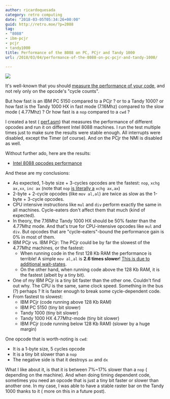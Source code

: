 ```yaml
---
author: ricardoquesada
category: retro computing
date: "2018-03-05T05:34:26+00:00"
guid: http://retro.moe/?p=2088
tag:
- "8088"
- ibm-pcjr
- pcjr
- tandy1000
title: Performance of the 8088 on PC, PCjr and Tandy 1000
url: /2018/03/04/performance-of-the-8088-on-pc-pcjr-and-tandy-1000/

---
```


![](/images/performance-of-the-8088-on-pc-pcjr-and-tandy-1000.jpg)

It's well-known that you
should [measure the performance of your code](https://github.com/jagregory/abrash-zen-of-asm/blob/master/src/chapter-04.md),
and not rely only on the opcode's "cycle counts".

But how fast is an IBM PC 5150 compared to a PCjr ? or to a Tandy 1000? or how
fast is the Tandy 1000 HX in fast mode (7.16Mhz) compared to the slow mode (
4.77Mhz) ? Or how fast is a `nop` compared to a `cwd` ?

I created a
test ( [perf.asm](https://github.com/ricardoquesada/pc-8088-misc/blob/master/opcodes_perf/perf.asm))
that measures the performance of different opcodes and run it on different Intel
8088 machines. I run the test multiple times just to make sure the results were
stable enough. All interrupts were disabled, except the Timer (of course). And
on the PCjr the NMI is disabled as well.

Without further ado, here are the results:

- [Intel 8088 opcodes performance](https://docs.google.com/spreadsheets/d/1geGxh76SVFHNi3xR6HEKpHHVckLLz9DsK3JNdPi6pBA/edit?usp=sharing)

And these are my conclusions:

- As expected, 1-byte size + 3-cycles opcodes are the fastest: `nop`,
  `xchg ax,xx`, `inc ax` (note that
  `nop` [is literally a](https://en.wikipedia.org/wiki/NOP) `xchg ax,ax`)
- 2-byte + 2-cycle opcodes (like `mov al,al`) are twice as slow as the 1-byte +
  3-cycle opcodes.
- CPU intensive instructions like `mul` and `div` perform exactly the same in
  all machines. Cycle-eaters don't affect them that much (kind of expected).
- In theory, the 7.16Mhz Tandy 1000 HX should be 50% faster than the 4.77Mhz
  mode. And that's true for CPU-intensive opcodes like `mul` and `div`. But
  opcodes that are "cycle-eaters"-bound the performance gain is 0% in most of
  them.
- IBM PCjr vs. IBM PCjr: The PCjr could be by far the slowest of the 4.77Mhz
  machines, or the fastest:
    - When running code in the first 128 Kb RAM the performance is terrible! A
      simple `mov al,al` is **2.6 times slower**! [This is due to additional wait-states](https://en.wikipedia.org/wiki/IBM_PCjr#Processor_speed).
    - On the other hand, when running code above the 128 Kb RAM, it is the
      fastest (albeit by a tiny bit).
- One of my IBM PCjr is a tiny bit faster than the other one. Couldn't find out
  why. The CPU is the same, same clock speed. Something in the bus (?) perhaps ?
  It is faster enough to break some cycle-dependent code.
- From fastest to slowest:
    - IBM PCjr (code running above 128 Kb RAM)
    - IBM PC 5150 (tiny bit slower)
    - Tandy 1000 (tiny bit slower)
    - Tandy 1000 HX 4.77Mhz-mode (tiny bit slower)
    - IBM PCjr (code running below 128 Kb RAM) (slower by a huge margin)

One opcode that is worth-noting is `cwd`:

- It is a 1-byte size, 5 cycles opcode
- It is a tiny bit slower than a `nop`
- The negative side is that it destroys `ax` and `dx`

What I like about it, is that it is between 7%~17% slower than a `nop` (
depending on the machine).
And when doing timing dependent code, sometimes you
need an opcode that is just a tiny bit faster or slower than another one. In my
case, I was able to have a stable raster bar on the Tandy 1000 thanks to it (
more on this in a future post).

